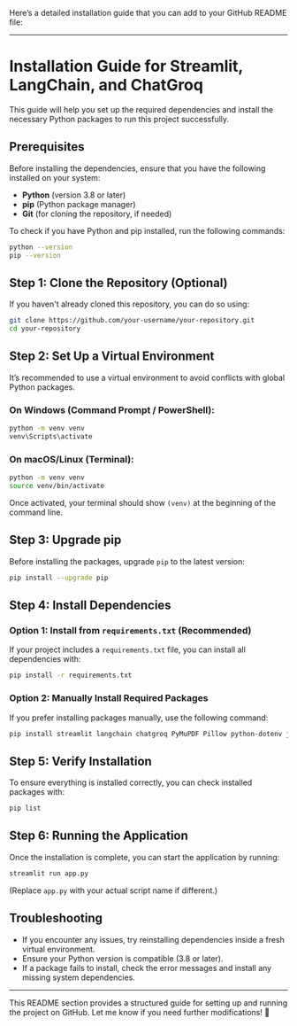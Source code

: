 Here’s a detailed installation guide that you can add to your GitHub README file:  

---

# **Installation Guide for Streamlit, LangChain, and ChatGroq**  

This guide will help you set up the required dependencies and install the necessary Python packages to run this project successfully.  

## **Prerequisites**  
Before installing the dependencies, ensure that you have the following installed on your system:  

- **Python** (version 3.8 or later)  
- **pip** (Python package manager)  
- **Git** (for cloning the repository, if needed)  

To check if you have Python and pip installed, run the following commands:  

```bash
python --version
pip --version
```

## **Step 1: Clone the Repository (Optional)**  
If you haven't already cloned this repository, you can do so using:  

```bash
git clone https://github.com/your-username/your-repository.git
cd your-repository
```

## **Step 2: Set Up a Virtual Environment**  
It’s recommended to use a virtual environment to avoid conflicts with global Python packages.  

### **On Windows (Command Prompt / PowerShell):**  

```bash
python -m venv venv
venv\Scripts\activate
```

### **On macOS/Linux (Terminal):**  

```bash
python -m venv venv
source venv/bin/activate
```

Once activated, your terminal should show `(venv)` at the beginning of the command line.

## **Step 3: Upgrade pip**  
Before installing the packages, upgrade `pip` to the latest version:  

```bash
pip install --upgrade pip
```

## **Step 4: Install Dependencies**  
### **Option 1: Install from `requirements.txt` (Recommended)**  
If your project includes a `requirements.txt` file, you can install all dependencies with:  

```bash
pip install -r requirements.txt
```

### **Option 2: Manually Install Required Packages**  
If you prefer installing packages manually, use the following command:  

```bash
pip install streamlit langchain chatgroq PyMuPDF Pillow python-dotenv json
```

## **Step 5: Verify Installation**  
To ensure everything is installed correctly, you can check installed packages with:  

```bash
pip list
```

## **Step 6: Running the Application**  
Once the installation is complete, you can start the application by running:  

```bash
streamlit run app.py
```

(Replace `app.py` with your actual script name if different.)  

## **Troubleshooting**  
- If you encounter any issues, try reinstalling dependencies inside a fresh virtual environment.  
- Ensure your Python version is compatible (3.8 or later).  
- If a package fails to install, check the error messages and install any missing system dependencies.  

---

This README section provides a structured guide for setting up and running the project on GitHub. Let me know if you need further modifications! 🚀
